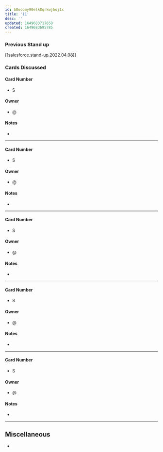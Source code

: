 ```yaml
---
id: b8ocomy90elk8qrkwjboj1x
title: '11'
desc: ''
updated: 1649683717658
created: 1649683695785
---
```


### Previous Stand up
[[salesforce.stand-up.2022.04.08]]

### Cards Discussed
#### Card Number
- S
#### Owner
- @ 
#### Notes
- 
---
#### Card Number
- S
#### Owner
- @ 
#### Notes
- 
---
#### Card Number
- S
#### Owner
- @ 
#### Notes
- 
---
#### Card Number
- S
#### Owner
- @ 
#### Notes
-
---
#### Card Number
- S
#### Owner
- @ 
#### Notes
-
---
## Miscellaneous
- 
